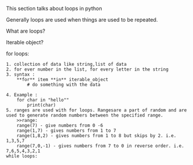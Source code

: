 This section talks about loops in python

Generally loops are used when things are used to be repeated.

What are loops?

Iterable object?


for loops:
~~~~~~~~~~
1. collection of data like string,list of data
2. for ever number in the list, for every letter in the string
3. syntax :
    **for** item **in** iterable_object
        # do something with the data

4. Example :
    for char in "hello""
        print(char)
5. ranges are used with for loops. Rangesare a part of random and are used to generate random numbers between the specified range.
    >>range:
    range(7) - give numbers from 0 -6
    range(1,7) - gives numbers from 1 to 7
    range(1,8,2) - gives numbers from 1 to 8 but skips by 2. i.e. 1,3,5,7
    range(7,0,-1) - gives numbers from 7 to 0 in reverse order. i.e. 7,6,5,4,3,2,1
while loops:
~~~~~~~~~~~~